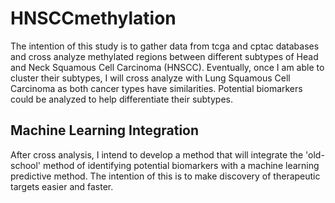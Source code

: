 # HNSCCmethylation
The intention of this study is to gather data from tcga and cptac databases and cross analyze methylated regions between different subtypes of Head and Neck Squamous Cell Carcinoma (HNSCC). Eventually, once I am able to cluster their subtypes, I will cross analyze with Lung Squamous Cell Carcinoma as both cancer types have similarities. Potential biomarkers could be analyzed to help differentiate their subtypes.

## Machine Learning Integration
After cross analysis, I intend to develop a method that will integrate the 'old-school' method of identifying potential biomarkers with a machine learning predictive method. The intention of this is to make discovery of therapeutic targets easier and faster. 
